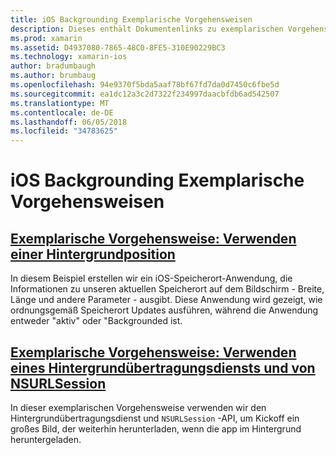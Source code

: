 ```yaml
---
title: iOS Backgrounding Exemplarische Vorgehensweisen
description: Dieses enthält Dokumentenlinks zu exemplarischen Vorgehensweisen für die Verwendung von Standortinformationen in einer backgrounded app sowie zum Verwenden von Hintergrundübertragungsdienst und NSURLSession veranschaulichen.
ms.prod: xamarin
ms.assetid: D4937080-7865-48C0-8FE5-310E90229BC3
ms.technology: xamarin-ios
author: bradumbaugh
ms.author: brumbaug
ms.openlocfilehash: 94e9370f5bda5aaf78bf67fd7da0d7450c6fbe5d
ms.sourcegitcommit: ea1dc12a3c2d7322f234997daacbfdb6ad542507
ms.translationtype: MT
ms.contentlocale: de-DE
ms.lasthandoff: 06/05/2018
ms.locfileid: "34783625"
---
```

# <a name="ios-backgrounding-walkthroughs"></a>iOS Backgrounding Exemplarische Vorgehensweisen

##  <a name="walkthrough---using-background-locationiosapp-fundamentalsbackgroundingios-backgrounding-walkthroughslocation-walkthroughmd"></a>[Exemplarische Vorgehensweise: Verwenden einer Hintergrundposition](~/ios/app-fundamentals/backgrounding/ios-backgrounding-walkthroughs/location-walkthrough.md)

In diesem Beispiel erstellen wir ein iOS-Speicherort-Anwendung, die Informationen zu unseren aktuellen Speicherort auf dem Bildschirm - Breite, Länge und andere Parameter - ausgibt. Diese Anwendung wird gezeigt, wie ordnungsgemäß Speicherort Updates ausführen, während die Anwendung entweder "aktiv" oder "Backgrounded ist.

##  <a name="walkthrough---using-background-transfer-service-and-nsurlsessioniosapp-fundamentalsbackgroundingios-backgrounding-walkthroughsbackground-transfer-walkthroughmd"></a>[Exemplarische Vorgehensweise: Verwenden eines Hintergrundübertragungsdiensts und von NSURLSession](~/ios/app-fundamentals/backgrounding/ios-backgrounding-walkthroughs/background-transfer-walkthrough.md)

In dieser exemplarischen Vorgehensweise verwenden wir den Hintergrundübertragungsdienst und `NSURLSession` -API, um Kickoff ein großes Bild, der weiterhin herunterladen, wenn die app im Hintergrund heruntergeladen.

